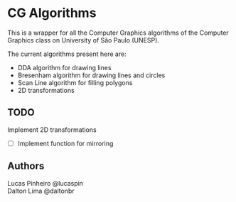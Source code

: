 # CG Algorithms

This is a wrapper for all the Computer Graphics algorithms of the Computer Graphics class on University of São Paulo (UNESP).

The current algorithms present here are:

- DDA algorithm for drawing lines
- Bresenham algorithm for drawing lines and circles
- Scan Line algorithm for filling polygons
- 2D transformations

## TODO

Implement 2D transformations

- [ ] Implement function for mirroring

## Authors

Lucas Pinheiro @lucaspin<br>
Dalton Lima @daltonbr

